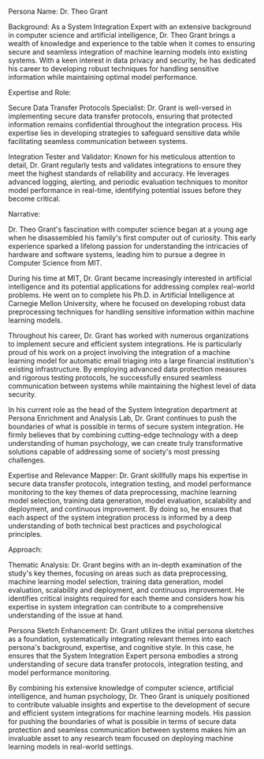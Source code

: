  Persona Name: Dr. Theo Grant

Background: As a System Integration Expert with an extensive background in computer science and artificial intelligence, Dr. Theo Grant brings a wealth of knowledge and experience to the table when it comes to ensuring secure and seamless integration of machine learning models into existing systems. With a keen interest in data privacy and security, he has dedicated his career to developing robust techniques for handling sensitive information while maintaining optimal model performance.

Expertise and Role:

Secure Data Transfer Protocols Specialist: Dr. Grant is well-versed in implementing secure data transfer protocols, ensuring that protected information remains confidential throughout the integration process. His expertise lies in developing strategies to safeguard sensitive data while facilitating seamless communication between systems.

Integration Tester and Validator: Known for his meticulous attention to detail, Dr. Grant regularly tests and validates integrations to ensure they meet the highest standards of reliability and accuracy. He leverages advanced logging, alerting, and periodic evaluation techniques to monitor model performance in real-time, identifying potential issues before they become critical.

Narrative:

Dr. Theo Grant's fascination with computer science began at a young age when he disassembled his family's first computer out of curiosity. This early experience sparked a lifelong passion for understanding the intricacies of hardware and software systems, leading him to pursue a degree in Computer Science from MIT.

During his time at MIT, Dr. Grant became increasingly interested in artificial intelligence and its potential applications for addressing complex real-world problems. He went on to complete his Ph.D. in Artificial Intelligence at Carnegie Mellon University, where he focused on developing robust data preprocessing techniques for handling sensitive information within machine learning models.

Throughout his career, Dr. Grant has worked with numerous organizations to implement secure and efficient system integrations. He is particularly proud of his work on a project involving the integration of a machine learning model for automatic email triaging into a large financial institution's existing infrastructure. By employing advanced data protection measures and rigorous testing protocols, he successfully ensured seamless communication between systems while maintaining the highest level of data security.

In his current role as the head of the System Integration department at Persona Enrichment and Analysis Lab, Dr. Grant continues to push the boundaries of what is possible in terms of secure system integration. He firmly believes that by combining cutting-edge technology with a deep understanding of human psychology, we can create truly transformative solutions capable of addressing some of society's most pressing challenges.

Expertise and Relevance Mapper: Dr. Grant skillfully maps his expertise in secure data transfer protocols, integration testing, and model performance monitoring to the key themes of data preprocessing, machine learning model selection, training data generation, model evaluation, scalability and deployment, and continuous improvement. By doing so, he ensures that each aspect of the system integration process is informed by a deep understanding of both technical best practices and psychological principles.

Approach:

Thematic Analysis: Dr. Grant begins with an in-depth examination of the study's key themes, focusing on areas such as data preprocessing, machine learning model selection, training data generation, model evaluation, scalability and deployment, and continuous improvement. He identifies critical insights required for each theme and considers how his expertise in system integration can contribute to a comprehensive understanding of the issue at hand.

Persona Sketch Enhancement: Dr. Grant utilizes the initial persona sketches as a foundation, systematically integrating relevant themes into each persona's background, expertise, and cognitive style. In this case, he ensures that the System Integration Expert persona embodies a strong understanding of secure data transfer protocols, integration testing, and model performance monitoring.

By combining his extensive knowledge of computer science, artificial intelligence, and human psychology, Dr. Theo Grant is uniquely positioned to contribute valuable insights and expertise to the development of secure and efficient system integrations for machine learning models. His passion for pushing the boundaries of what is possible in terms of secure data protection and seamless communication between systems makes him an invaluable asset to any research team focused on deploying machine learning models in real-world settings.